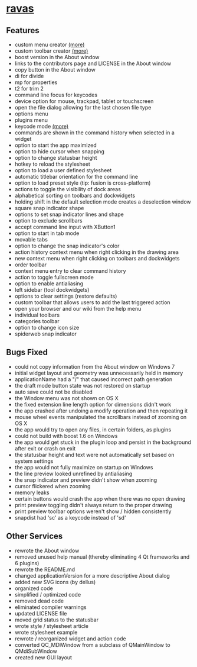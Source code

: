 # [ravas](https://github.com/r-a-v-a-s)

## Features

- custom menu creator [(more)](menu_creator.md)
- custom toolbar creator [(more)](toolbar_creator.md)
- boost version in the About window
- links to the contributors page and LICENSE in the About window
- copy button in the About window
- di for divide
- mp for properties
- t2 for trim 2
- command line focus for keycodes
- device option for mouse, trackpad, tablet or touchscreen
- open the file dialog allowing for the last chosen file type
- options menu
- plugins menu
- keycode mode [(more)](keycodes.md)
- commands are shown in the command history when selected in a widget
- option to start the app maximized
- option to hide cursor when snapping
- option to change statusbar height
- hotkey to reload the stylesheet
- option to load a user defined stylesheet
- automatic titlebar orientation for the command line
- option to load preset style (tip: fusion is cross-platform)
- actions to toggle the visibility of dock areas
- alphabetical sorting on toolbars and dockwidgets
- holding shift in the default selection mode creates a deselection window
- square snap indicator shape
- options to set snap indicator lines and shape
- option to exclude scrollbars
- accept command line input with XButton1
- option to start in tab mode
- movable tabs
- option to change the snap indicator's color
- action history context menu when right clicking in the drawing area
- new context menu when right clicking on toolbars and dockwidgets
- order toolbar
- context menu entry to clear command history
- action to toggle fullscreen mode
- option to enable antialiasing
- left sidebar (tool dockwidgets)
- options to clear settings (restore defaults)
- custom toolbar that allows users to add the last triggered action
- open your browser and our wiki from the help menu
- individual toolbars
- categories toolbar
- option to change icon size
- spiderweb snap indicator

## Bugs Fixed

- could not copy information from the About window on Windows 7
- initial widget layout and geometry was unnecessarily held in memory
- applicationName had a "/" that caused incorrect path generation
- the draft mode button state was not restored on startup
- auto save could not be disabled
- the Window menu was not shown on OS X
- the fixed extension line length option for dimensions didn't work
- the app crashed after undoing a modify operation and then repeating it
- mouse wheel events manipulated the scrollbars instead of zooming on OS X
- the app would try to open any files, in certain folders, as plugins
- could not build with boost 1.6 on Windows
- the app would get stuck in the plugin loop and persist in the background after exit or crash on exit
- the statusbar height and text were not automatically set based on system settings
- the app would not fully maximize on startup on Windows
- the line preview looked unrefined by antialiasing
- the snap indicator and preview didn't show when zooming
- cursor flickered when zooming
- memory leaks
- certain buttons would crash the app when there was no open drawing
- print preview toggling didn't always return to the proper drawing
- print preview toolbar options weren't show / hidden consistently
- snapdist had 'sc' as a keycode instead of 'sd'

## Other Services

- rewrote the About window
- removed unused help manual (thereby eliminating 4 Qt frameworks and 6 plugins)
- rewrote the README.md
- changed applicationVersion for a more descriptive About dialog
- added new SVG icons (by dellus)
- organized code
- simplified / optimized code
- removed dead code
- eliminated compiler warnings
- updated LICENSE file
- moved grid status to the statusbar
- wrote style / stylesheet article
- wrote stylesheet example
- rewrote / reorganized widget and action code
- converted QC_MDIWindow from a subclass of QMainWindow to QMdiSubWindow
- created new GUI layout
